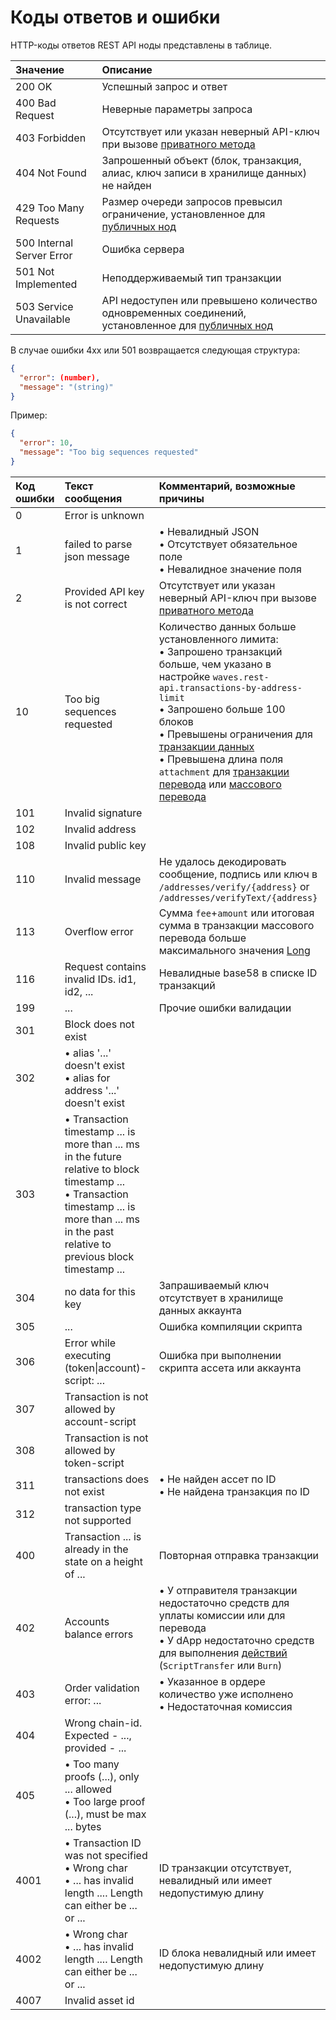 # Коды ответов и ошибки

HTTP-коды ответов REST API ноды представлены в таблице.

| Значение | Описание |
| :--- | :--- |
| 200 OK | Успешный запрос и ответ |
| 400 Bad Request | Неверные параметры запроса |
| 403 Forbidden | Отсутствует или указан неверный API-ключ при вызове [приватного метода](/ru/waves-node/node-api/#приватные-методы) |
| 404 Not Found | Запрошенный объект (блок, транзакция, алиас, ключ записи в хранилище данных) не найден |
| 429 Too Many Requests | Размер очереди запросов превысил ограничение, установленное для [публичных нод](/ru/waves-node/api-limitations-of-the-pool-of-public-nodes) |
| 500 Internal Server Error | Ошибка сервера |
| 501 Not Implemented | Неподдерживаемый тип транзакции |
| 503 Service Unavailable | API недоступен или превышено количество одновременных соединений, установленное для [публичных нод](/ru/waves-node/api-limitations-of-the-pool-of-public-nodes) |

В случае ошибки 4xx или 501 возвращается следующая структура:

```json
{
  "error": (number),
  "message": "(string)"
}
```

Пример:

```json
{
  "error": 10,
  "message": "Too big sequences requested"
}
```

| Код ошибки | Текст сообщения | Комментарий, возможные причины |
| :--- | :--- | :--- |
| 0 | Error is unknown | |
| 1 | failed to parse json message | • Невалидный JSON<br>• Отсутствует обязательное поле<br>• Невалидное значение поля |
| 2 | Provided API key is not correct | Отсутствует или указан неверный API-ключ при вызове [приватного метода](/ru/waves-node/node-api/#приватные-методы) |
| 10 | Too big sequences requested | Количество данных больше установленного лимита:<br>• Запрошено транзакций больше, чем указано в настройке `waves.rest-api.transactions-by-address-limit`<br>• Запрошено больше 100 блоков<br>• Превышены ограничения для [транзакции данных](/ru/blockchain/transaction-type/data-transaction)<br>• Превышена длина поля `attachment` для [транзакции перевода](/ru/blockchain/transaction-type/transfer-transaction) или [массового перевода](/ru/blockchain/transaction-type/mass-transfer-transaction) |
| 101 | Invalid signature | |
| 102 | Invalid address | |
| 108 | Invalid public key | |
| 110 | Invalid message | Не удалось декодировать сообщение, подпись или ключ в `/addresses/verify/{address}` or `/addresses/verifyText/{address}` |<!-- | 111 | Invalid name | Невалидное имя токена | | 112 | State check failed. Reason: ... | Ошибка применения транзакции к блокчейну | -->
| 113 | Overflow error | Сумма `fee`+`amount` или итоговая сумма в транзакции массового перевода больше максимального значения [Long](/ru/blockchain/blockchain/blockchain-data-types) |<!-- | 114 | Transaction to yourself | Отправитель и получатель лизинга совпадают || 115 | no private key for sender address in wallet | | -->
| 116 | Request contains invalid IDs. id1, id2, ... | Невалидные base58 в списке ID транзакций |
| 199 | ... | Прочие ошибки валидации |
| 301 | Block does not exist | |
| 302 | • alias '...' doesn't exist<br>• alias for address '...' doesn't exist | |
| 303 | • Transaction timestamp ... is more than ... ms in the future relative to block timestamp ...<br>• Transaction timestamp ... is more than ... ms in the past relative to previous block timestamp ... | |
| 304 | no data for this key | Запрашиваемый ключ отсутствует в хранилище данных аккаунта |
| 305 | ... | Ошибка компиляции скрипта |
| 306 | Error while executing (token\|account)-script: ... | Ошибка при выполнении скрипта ассета или аккаунта |
| 307 | Transaction is not allowed by account-script | |
| 308 | Transaction is not allowed by token-script | |
| 311 | transactions does not exist | • Не найден ассет по ID<br>• Не найдена транзакция по ID |
| 312 | transaction type not supported | |<!-- | 111 | negative amount | | | 112 | insufficient fee | | | 114 | negative fee per: ... | Отрицательное значение `min fee в sponsor транзакции | | 115 | non-positive amount: ... | amount имеет не положительное значение | -->
| 400 | Transaction ... is already in the state on a height of ... | Повторная отправка транзакции |
| 402 | Accounts balance errors | • У отправителя транзакции недостаточно средств для уплаты комиссии или для перевода<br>• У dApp недостаточно средств для выполнения [действий](/ru/ride/structures/script-actions/) (`ScriptTransfer` или `Burn`) |
| 403 | Order validation error: ... | • Указанное в ордере количество уже исполнено<br>• Недостаточная комиссия |
| 404 | Wrong chain-id. Expected - ..., provided - ... |
| 405 | • Too many proofs (...), only ... allowed<br>• Too large proof (...), must be max ... bytes |
| 4001 | • Transaction ID was not specified<br>• Wrong char<br>• ... has invalid length .... Length can either be ... or ... | ID транзакции отсутствует, невалидный или имеет недопустимую длину |
| 4002 | • Wrong char<br>• ... has invalid length .... Length can either be ... or ... | ID блока невалидный или имеет недопустимую длину |
| 4007 | Invalid asset id | |
